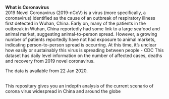
**What is Coronavirus**
<br>2019 Novel Coronavirus (2019-nCoV) is a virus (more specifically, a coronavirus) identified as the cause of an outbreak of respiratory illness first detected in Wuhan, China. Early on, many of the patients in the outbreak in Wuhan, China reportedly had some link to a large seafood and animal market, suggesting animal-to-person spread. However, a growing number of patients reportedly have not had exposure to animal markets, indicating person-to-person spread is occurring. At this time, it’s unclear how easily or sustainably this virus is spreading between people - CDC
This dataset has daily level information on the number of affected cases, deaths and recovery from 2019 novel coronavirus.

The data is available from 22 Jan 2020.

<br>This repositary gives you an indepth analysis of the current scenario of corona virus widespread in China and around the globe</br>
